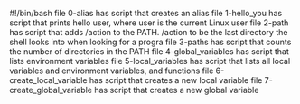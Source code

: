 #!/bin/bash
file 0-alias has script that creates an alias
file 1-hello_you has script that prints hello user, where user is the current Linux user
file 2-path has script that adds /action to the PATH. /action to be the last directory the shell looks into when looking for a progra
file 3-paths has script that counts the number of directories in the PATH
file 4-global_variables has script that lists environment variables
file 5-local_variables has script that lists all local variables and environment variables, and functions
file 6-create_local_variable has script that creates a new local variable
file 7-create_global_variable has script that creates a new global variable
